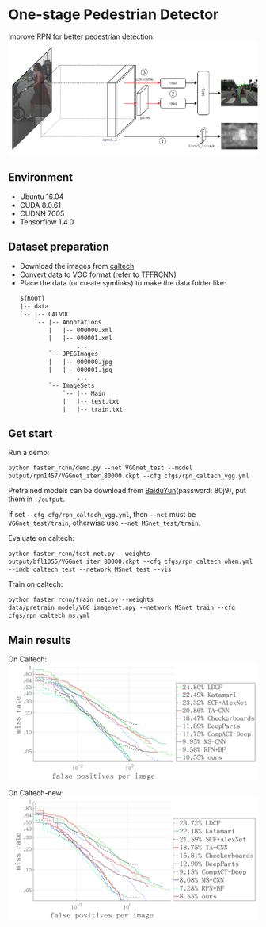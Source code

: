 # One-stage Pedestrian Detector
Improve RPN for better pedestrian detection:
![](pipeline.png)

## Environment

- Ubuntu 16.04
- CUDA 8.0.61
- CUDNN 7005
- Tensorflow 1.4.0

## Dataset preparation
- Download the images from [caltech](http://www.vision.caltech.edu/Image_Datasets/CaltechPedestrians/)
- Convert data to VOC format (refer to [TFFRCNN](https://github.com/CharlesShang/TFFRCNN/tree/master/experiments/scripts))
- Place the data (or create symlinks) to make the data folder like:
  ~~~
  ${ROOT}
  |-- data
  `-- |-- CALVOC
      `-- |-- Annotations
          |   |-- 000000.xml
          |   |-- 000001.xml
                  ...
          `-- JPEGImages
          |   |-- 000000.jpg
          |   |-- 000001.jpg
                  ...
          `-- ImageSets
              `-- |-- Main
              |   |-- test.txt
              |   |-- train.txt
  ~~~
 
## Get start
Run a demo:
~~~
python faster_rcnn/demo.py --net VGGnet_test --model output/rpn1457/VGGnet_iter_80000.ckpt --cfg cfgs/rpn_caltech_vgg.yml
~~~
Pretrained models can be download from [BaiduYun](https://pan.baidu.com/s/13gfH-7ZCpzzxH0iLjdVAGg)(password: 80j9), put them in `./output`.

If set `--cfg cfg/rpn_caltech_vgg.yml`, then `--net` must be `VGGnet_test/train`, otherwise use `--net MSnet_test/train`.

Evaluate on caltech:
~~~
python faster_rcnn/test_net.py --weights output/bfl1055/VGGnet_iter_80000.ckpt --cfg cfgs/rpn_caltech_ohem.yml --imdb caltech_test --network MSnet_test --vis
~~~

Train on caltech:
~~~
python faster_rcnn/train_net.py --weights data/pretrain_model/VGG_imagenet.npy --network MSnet_train --cfg cfgs/rpn_caltech_ms.yml
~~~

## Main results
On Caltech:
![](caltech.png)

On Caltech-new:
![](caltech_new.png)
